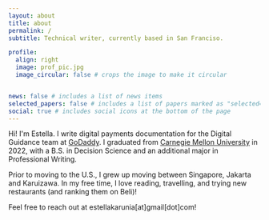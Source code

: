 ```yaml
---
layout: about
title: about
permalink: /
subtitle: Technical writer, currently based in San Franciso.

profile:
  align: right
  image: prof_pic.jpg
  image_circular: false # crops the image to make it circular


news: false # includes a list of news items
selected_papers: false # includes a list of papers marked as "selected={true}"
social: true # includes social icons at the bottom of the page
---
```


Hi! I'm Estella. I write digital payments documentation for the Digital Guidance team at [GoDaddy](https://www.godaddy.com/). I graduated from [Carnegie Mellon University](https://www.cmu.edu/) in 2022, with a B.S. in Decision Science and an additional major in Professional Writing. 

Prior to moving to the U.S., I grew up moving between Singapore, Jakarta and Karuizawa. In my free time, I love reading, travelling, and trying new restaurants (and ranking them on Beli)! 

Feel free to reach out at estellakarunia[at]gmail[dot]com!
